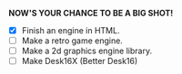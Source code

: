 **NOW'S YOUR CHANCE TO BE A BIG SHOT!**

- [x] Finish an engine in HTML.
- [ ] Make a retro game engine.
- [ ] Make a 2d graphics engine library.
- [ ] Make Desk16X (Better Desk16)
